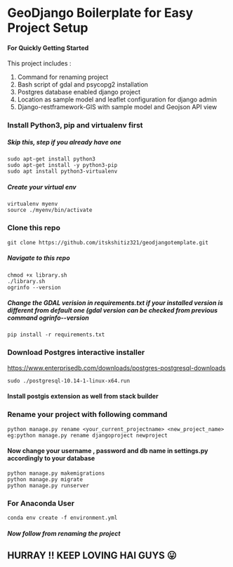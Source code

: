 # GeoDjango Boilerplate for Easy Project Setup
#### For Quickly Getting Started
This project includes :
1) Command for renaming project
2) Bash script of gdal and psycopg2 installation 
3) Postgres database enabled django project
4) Location as sample model and leaflet configuration for django admin
5) Django-restframework-GIS with sample model and Geojson API view

### Install Python3, pip and virtualenv first
##### Skip this, step if you already have one

    sudo apt-get install python3
    sudo apt-get install -y python3-pip
    sudo apt install python3-virtualenv
##### Create your virtual env
    virtualenv myenv
    source ./myenv/bin/activate
### Clone this repo
    git clone https://github.com/itskshitiz321/geodjangotemplate.git
##### Navigate to this repo 
    chmod +x library.sh
    ./library.sh
    ogrinfo --version
##### Change the GDAL verision in requirements.txt if your installed version is different from default one (gdal version can be checked from previous command ogrinfo--version
    pip install -r requirements.txt

### Download Postgres interactive installer



https://www.enterprisedb.com/downloads/postgres-postgresql-downloads




    sudo ./postgresql-10.14-1-linux-x64.run

#### Install postgis extension as well from stack builder

### Rename your project with following command
    python manage.py rename <your_current_projectname> <new_project_name> 
    eg:python manage.py rename djangoproject newproject

#### Now change your username , password and db name in settings.py accordingly to your database
    python manage.py makemigrations
    python manage.py migrate
    python manage.py runserver
### For Anaconda User
    conda env create -f environment.yml
##### Now follow from renaming the project

## HURRAY !! KEEP LOVING HAI GUYS 😛    
